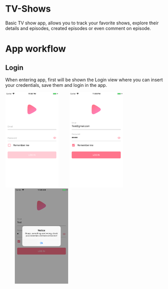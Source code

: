 # TV-Shows

Basic TV show app, allows you to track your favorite shows, explore their details and episodes, 
created episodes or even comment on episode.


# App workflow
## Login


When entering app, first will be shown the Login view where you can insert your credentials, save them and login in the app.

 <img src="images/login1.png" widht= 150 height = 300  hspace="0" />  <img src="images/login2.png" widht= 150 height = 300  hspace="30" /> <img src="images/login3.png" widht= 150 height = 300  hspace="30" /> 
